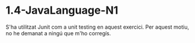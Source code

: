 # 1.4-JavaLanguage-N1
S'ha utilitzat Junit com a unit testing en aquest exercici. 
Per aquest motiu, no he demanat a ningú que m'ho corregís. 

